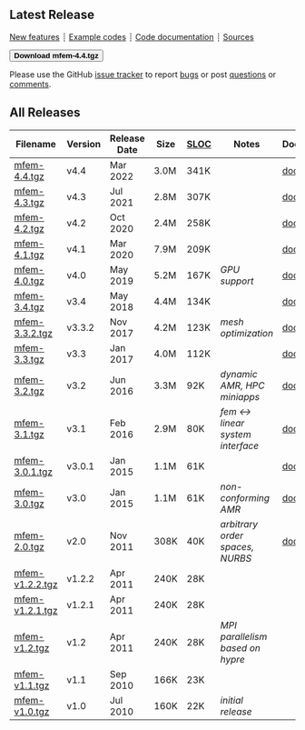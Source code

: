 ## Latest Release

[New features](https://github.com/mfem/mfem/blob/v4.4/CHANGELOG)
┊ [Example codes](examples.md)
┊ [Code documentation](dox.md)
┊ [Sources](https://github.com/mfem/mfem)

[<button type="button" class="btn btn-success">
**Download mfem-4.4.tgz**
</button>](https://bit.ly/mfem-4-4)

Please use the GitHub [issue tracker](https://github.com/mfem/mfem/issues)
to report [bugs](https://github.com/mfem/mfem/issues/new?labels=bug)
or post [questions](https://github.com/mfem/mfem/issues/new?labels=question) or [comments](https://github.com/mfem/mfem/issues/new?labels=comment).

## All Releases

 **Filename** | **Version** | **Release Date**  | **Size** | **[SLOC](https://github.com/AlDanial/cloc)** | **Notes** | **Documentation** |
 ------------ | ----------- | ----------------- | -------- | -------------------------------------------- | --------- | ----------------- |
 [mfem-4.4.tgz](https://bit.ly/mfem-4-4) | v4.4 | Mar 2022 | 3.0M | 341K | | [docs/4.4](https://docs.mfem.org/4.4) |
 [mfem-4.3.tgz](https://bit.ly/mfem-4-3) | v4.3 | Jul 2021 | 2.8M | 307K | | [docs/4.3](https://docs.mfem.org/4.3) |
 [mfem-4.2.tgz](https://bit.ly/mfem-4-2) | v4.2 | Oct 2020 | 2.4M | 258K | | [docs/4.2](https://docs.mfem.org/4.2) |
 [mfem-4.1.tgz](https://bit.ly/mfem-4-1) | v4.1 | Mar 2020 | 7.9M | 209K | | [docs/4.1](https://docs.mfem.org/4.1) |
 [mfem-4.0.tgz](https://bit.ly/mfem-4-0) | v4.0 | May 2019 | 5.2M | 167K | *GPU support* | [docs/4.0](https://docs.mfem.org/4.0) |
 [mfem-3.4.tgz](https://bit.ly/mfem-3-4) | v3.4 | May 2018 | 4.4M | 134K | | [docs/3.4](https://docs.mfem.org/3.4) |
 [mfem-3.3.2.tgz](https://goo.gl/Kd7Jk8) | v3.3.2 | Nov 2017 | 4.2M | 123K | *mesh optimization* | [docs/3.3.2](https://docs.mfem.org/3.3.2) |
 [mfem-3.3.tgz](https://goo.gl/Vrpsns) | v3.3 | Jan 2017 | 4.0M | 112K | | [docs/3.3](https://docs.mfem.org/3.3) |
 [mfem-3.2.tgz](https://goo.gl/Y9T75B) | v3.2 | Jun 2016 | 3.3M | 92K | *dynamic AMR, HPC miniapps* | [docs/3.2](https://docs.mfem.org/3.2) |
 [mfem-3.1.tgz](https://goo.gl/xrScXn) | v3.1 | Feb 2016 | 2.9M | 80K | *fem ↔&nbsp; linear system interface* | [docs/3.1](https://docs.mfem.org/3.1) |
 [mfem-3.0.1.tgz](https://goo.gl/gcNNsA) | v3.0.1 | Jan 2015 | 1.1M | 61K | | [docs/3.0](https://docs.mfem.org/3.0) |
 [mfem-3.0.tgz](https://goo.gl/TLcT5E) | v3.0 | Jan 2015 | 1.1M | 61K | *non-conforming AMR* | [docs/3.0](https://docs.mfem.org/3.0) |
 [mfem-2.0.tgz](https://goo.gl/PNrhv9) | v2.0 | Nov 2011 | 308K | 40K | *arbitrary order spaces, NURBS* | [docs/2.0](https://docs.mfem.org/2.0) |
 [mfem-v1.2.2.tgz](https://goo.gl/nJ56Qm) | v1.2.2 | Apr 2011 | 240K | 28K | | |
 [mfem-v1.2.1.tgz](https://goo.gl/w44nyx) | v1.2.1 | Apr 2011 | 240K | 28K | | |
 [mfem-v1.2.tgz](https://goo.gl/GQit7Z) | v1.2 | Apr 2011 | 240K | 28K | *MPI parallelism based on hypre* | |
 [mfem-v1.1.tgz](https://goo.gl/VJ7WB8) | v1.1 | Sep 2010 | 166K | 23K | | |
 [mfem-v1.0.tgz](https://goo.gl/gY141R) | v1.0 | Jul 2010 | 160K | 22K | *initial release* | |
